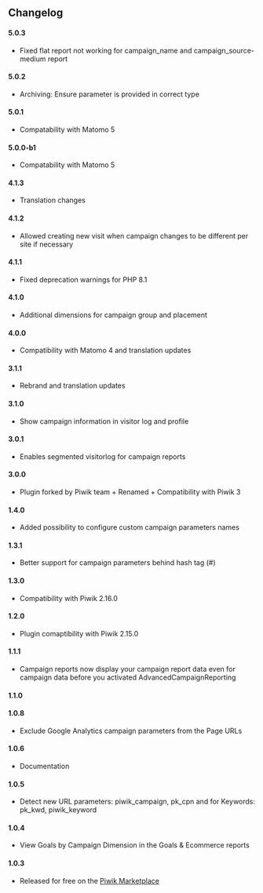 ## Changelog

#### 5.0.3 
- Fixed flat report not working for campaign_name and campaign_source-medium report

#### 5.0.2
- Archiving: Ensure parameter is provided in correct type

#### 5.0.1 
- Compatability with Matomo 5

#### 5.0.0-b1
- Compatability with Matomo 5

#### 4.1.3
- Translation changes

#### 4.1.2
- Allowed creating new visit when campaign changes to be different per site if necessary

#### 4.1.1
- Fixed deprecation warnings for PHP 8.1

#### 4.1.0
- Additional dimensions for campaign group and placement

#### 4.0.0
- Compatibility with Matomo 4 and translation updates

#### 3.1.1
- Rebrand and translation updates

#### 3.1.0
- Show campaign information in visitor log and profile

#### 3.0.1
- Enables segmented visitorlog for campaign reports

#### 3.0.0
- Plugin forked by Piwik team + Renamed + Compatibility with Piwik 3

#### 1.4.0 
- Added possibility to configure custom campaign parameters names

#### 1.3.1 
- Better support for campaign parameters behind hash tag (#)

#### 1.3.0 
- Compatibility with Piwik 2.16.0

#### 1.2.0
- Plugin comaptibility with Piwik 2.15.0

#### 1.1.1
- Campaign reports now display your campaign report data even for campaign data before you activated AdvancedCampaignReporting

#### 1.1.0

#### 1.0.8 
- Exclude Google Analytics campaign parameters from the Page URLs

#### 1.0.6 
- Documentation

#### 1.0.5 
- Detect new URL parameters: piwik_campaign, pk_cpn and for Keywords: pk_kwd, piwik_keyword

#### 1.0.4
- View Goals by Campaign Dimension in the Goals & Ecommerce reports

#### 1.0.3
- Released for free on the [Piwik Marketplace](http://plugins.piwik.org/)